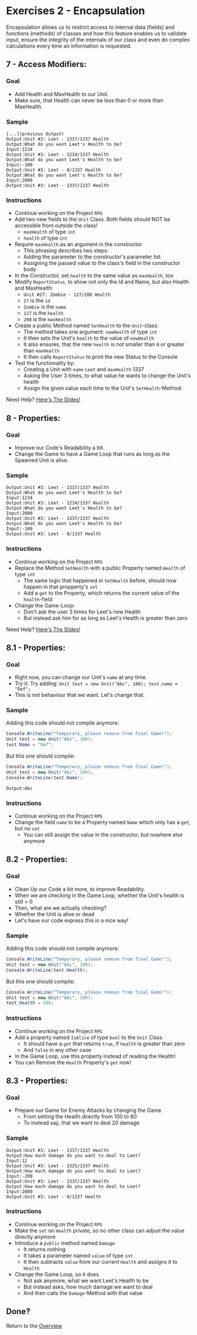 # Exercises 2 - Encapsulation

Encapsulation allows us to restrict access to internal data (fields) and functions (methods) of classes and how this feature enables us to validate input, ensure the integrity of the internals of our class and even do complex calculations every time an information is requested.

## 7 - Access Modifiers:

### Goal

- Add Health and MaxHealth to our Unit.
- Make sure, that Health can never be less than 0 or more than MaxHealth.

### Sample

```
[...](previous Output)
Output:Unit #3: Leet - 1337/1337 Health
Output:What do you want Leet's Health to be?
Input:1234
Output:Unit #3: Leet - 1234/1337 Health
Output:What do you want Leet's Health to be?
Input:-100
Output:Unit #3: Leet - 0/1337 Health
Output:What do you want Leet's Health to be?
Input:2000
Output:Unit #3: Leet - 1337/1337 Health
```

### Instructions
- Continue working on the Project `RPG`
- Add two new fields to the `Unit` Class. Both fields should NOT be accessible from outside the class!
  - `maxHealth` of type `int`
  - `health` of type `int`
- Require `maxHealth` as an argument in the constructor
  - This phrasing describes two steps:
  - Adding the parameter to the constructor's parameter list
  - Assigning the passed value to the class's field in the constructor body
- In the Constructor, set `health` to the same value as `maxHealth`, too
- Modify `ReportStatus`, to show not only the Id and Name, but also Health and MaxHealth:
  - `Unit #27: Zombie - 127/200 Health`
  - `27` is the `id`
  - `Zombie` is the `name`
  - `127` is the `health`
  - `200` is the `maxHealth`
- Create a public Method named `SetHealth` to the `Unit`-class.
  - The method takes one argument: `newHealth` of type `int`
  - It then sets the Unit's `health` to the value of `newHealth`
  - It also ensures, that the new `health` is not smaller than `0` or greater than `maxHealth`
  - It then calls `ReportStatus` to print the new Status to the Console
- Test the functionality by:
  - Creating a Unit with `name` `Leet` and `maxHealth` 1337
  - Asking the User 3 times, to what value he wants to change the Unit's health
  - Assign the given value each time to the Unit's `SetHealth`-Method:

Need Help? [Here's The Slides!](slides/README.md#7-access-modifiers)

## 8 - Properties:

### Goal
- Improve our Code's Readability a bit.
- Change the Game to have a Game Loop that runs as long as the Spawned Unit is alive.

### Sample
```
Output:Unit #3: Leet - 1337/1337 Health
Output:What do you want Leet's Health to be?
Input:1234
Output:Unit #3: Leet - 1234/1337 Health
Output:What do you want Leet's Health to be?
Input:2000
Output:Unit #3: Leet - 1337/1337 Health
Output:What do you want Leet's Health to be?
Input:-100
Output:Unit #3: Leet - 0/1337 Health
```

### Instructions
- Continue working on the Project `RPG`
- Replace the Method `SetHealth` with a public Property named `Health` of type `int`
  - The same logic that happened in `SetHealth` before, should now happen in that propperty's `set`
  - Add a `get` to the Property, which returns the current value of the `health`-field
- Change the Game-Loop:
  - Don't ask the user 3 times for Leet's new Health
  - But instead ask him for as long as Leet's Health is greater than zero

Need Help? [Here's The Slides!](slides/README.md#8-properties)

## 8.1 - Properties:
### Goal
- Right now, you can change our Unit's `name` at any time.
- Try it: Try adding: `Unit test = new Unit("Abc", 100); test.name = "Def";`
- This is not behaviour that we want. Let's change that.

### Sample
Adding this code should not compile anymore:
```cs
Console.WriteLine("Temporary, please remove from final Game!");
Unit test = new Unit("Abc", 100); 
test.Name = "Def";
```
But this one should compile:
```cs
Console.WriteLine("Temporary, please remove from final Game!");
Unit test = new Unit("Abc", 100); 
Console.WriteLine(test.Name);
```

```
Output:Abc
```
### Instructions
- Continue working on the Project `RPG`
- Change the field `name` to be a Property named `Name` which only has a `get`, but no `set`
  - You can still assign the value in the constructor, but nowhere else anymore

## 8.2 - Properties:
### Goal
- Clean Up our Code a bit more, to improve Readability.
- When we are checking in the Game Loop, whether the Unit's health is still > 0
- Then, what are we actually checking?
- Whether the Unit is alive or dead
- Let's have our code express this in a nice way!

### Sample
Adding this code should not compile anymore:
```cs
Console.WriteLine("Temporary, please remove from final Game!");
Unit test = new Unit("Abc", 100); 
Console.WriteLine(test.Health);
```
But this one should compile:
```cs
Console.WriteLine("Temporary, please remove from final Game!");
Unit test = new Unit("Abc", 100); 
test.Health = 500;
```

### Instructions
- Continue working on the Project `RPG`
- Add a property named `IsAlive` of type `bool` to the `Unit` Class
  - It should have a `get` that returns `true`, if `health` is greater than zero
  - And `false` in any other case
- In the Game Loop, use this property instead of reading the Health!
- You can Remove the `Health` Property's `get` now!

## 8.3 - Properties:
### Goal
- Prepare our Game for Enemy Attacks by changing the Game 
  - From setting the Health directly from 100 to 80
  - To instead say, that we want to deal 20 damage

### Sample
```
Output:Unit #3: Leet - 1337/1337 Health
Output:How much damage do you want to deal to Leet?
Input:12
Output:Unit #3: Leet - 1325/1337 Health
Output:How much damage do you want to deal to Leet?
Input:-200
Output:Unit #3: Leet - 1337/1337 Health
Output:How much damage do you want to deal to Leet?
Input:2000
Output:Unit #3: Leet - 0/1337 Health
```

### Instructions
- Continue working on the Project `RPG`
- Make the `set` on `Health` private, so no other class can adjust the value directly anymore
- Introduce a `public` method named `Damage`
  - It returns nothing
  - It takes a parameter named `value` of type `int`
  - It then subtracts `value` from our current `Health` and assigns it to `Health`
- Change the Game Loop, so it does
  - Not ask anymore, what we want Leet's Health to be
  - But instead asks, how much damage we want to deal
  - And then calls the `Damage`-Method with that value

## Done?
Return to the [Overview](../../../#3-inheritance)

